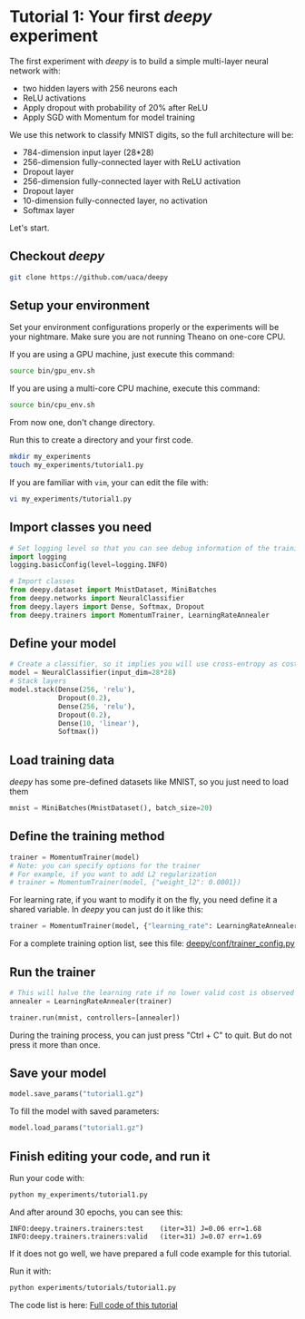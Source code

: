 # Tutorial 1: Your first *deepy* experiment

The first experiment with *deepy* is to build a simple multi-layer neural network with:

- two hidden layers with 256 neurons each
- ReLU activations
- Apply dropout with probability of 20% after ReLU
- Apply SGD with Momentum for model training

We use this network to classify MNIST digits, so the full architecture will be:

- 784-dimension input layer (28*28)
- 256-dimension fully-connected layer with ReLU activation
- Dropout layer
- 256-dimension fully-connected layer with ReLU activation
- Dropout layer
- 10-dimension fully-connected layer, no activation
- Softmax layer

Let's start.

## Checkout *deepy*

```bash
git clone https://github.com/uaca/deepy
```

## Setup your environment

Set your environment configurations properly or the experiments will be your nightmare.
Make sure you are not running Theano on one-core CPU.

If you are using a GPU machine, just execute this command:
```bash
source bin/gpu_env.sh
```

If you are using a multi-core CPU machine, execute this command:
```bash
source bin/cpu_env.sh
```

From now one, don't change directory.
 
Run this to create a directory and your first code.

```bash
mkdir my_experiments
touch my_experiments/tutorial1.py
```

If you are familiar with `vim`, your can edit the file with:
```bash
vi my_experiments/tutorial1.py
```

## Import classes you need

```python
# Set logging level so that you can see debug information of the training process.
import logging
logging.basicConfig(level=logging.INFO)

# Import classes
from deepy.dataset import MnistDataset, MiniBatches
from deepy.networks import NeuralClassifier
from deepy.layers import Dense, Softmax, Dropout
from deepy.trainers import MomentumTrainer, LearningRateAnnealer
```

## Define your model

```python
# Create a classifier, so it implies you will use cross-entropy as cost.
model = NeuralClassifier(input_dim=28*28) 
# Stack layers
model.stack(Dense(256, 'relu'),
            Dropout(0.2),
            Dense(256, 'relu'),
            Dropout(0.2),
            Dense(10, 'linear'),
            Softmax())
```


## Load training data

*deepy* has some pre-defined datasets like MNIST, so you just need to load them

```python
mnist = MiniBatches(MnistDataset(), batch_size=20)
```

## Define the training method

```python
trainer = MomentumTrainer(model)
# Note: you can specify options for the trainer
# For example, if you want to add L2 regularization
# trainer = MomentumTrainer(model, {"weight_l2": 0.0001})
```

For learning rate, if you want to modify it on the fly, you need define it a shared variable.
In *deepy* you can just do it like this:
```python
trainer = MomentumTrainer(model, {"learning_rate": LearningRateAnnealer.learning_rate(0.01)})
```

For a complete training option list, see this file:
[deepy/conf/trainer_config.py](https://github.com/uaca/deepy/blob/master/deepy/conf/trainer_config.py)

## Run the trainer

```python
# This will halve the learning rate if no lower valid cost is observed in 5 epochs
annealer = LearningRateAnnealer(trainer)

trainer.run(mnist, controllers=[annealer])
```

During the training process, you can just press "Ctrl + C" to quit. But do not press it more than once.

## Save your model

```python
model.save_params("tutorial1.gz")
```

To fill the model with saved parameters:
```python
model.load_params("tutorial1.gz")
```

## Finish editing your code, and run it

Run your code with:
```bash
python my_experiments/tutorial1.py
```

And after around 30 epochs, you can see this:
```
INFO:deepy.trainers.trainers:test    (iter=31) J=0.06 err=1.68
INFO:deepy.trainers.trainers:valid   (iter=31) J=0.07 err=1.69
```

If it does not go well, we have prepared a full code example for this tutorial.

Run it with:
```bash
python experiments/tutorials/tutorial1.py
```

The code list is here:
[Full code of this tutorial](https://github.com/uaca/deepy/blob/master/experiments/tutorials/tutorial1.py)